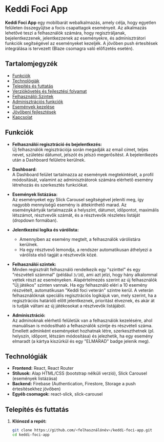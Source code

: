 # Keddi Foci App

**Keddi Foci App** egy mobilbarát webalkalmazás, amely célja, hogy egyetlen felületen összegyűjtse a focis csapattagok eseményeit. Az alkalmazás lehetővé teszi a felhasználók számára, hogy regisztráljanak, bejelentkezzenek, jelentkezzenek az eseményekre, és adminisztrátori funkciók segítségével az eseményeket kezeljék. A jövőben push értesítések integrálása is tervezett (Blaze csomagra való előfizetés esetén).

## Tartalomjegyzék

- [Funkciók](#funkciók)
- [Technológiák](#technológiák)
- [Telepítés és futtatás](#telepítés-és-futtatás)
- [Verziókövetés és fejlesztési folyamat](#verziókövetés-és-fejlesztési-folyamat)
- [Felhasználói Szintek](#felhasználói-szintek)
- [Adminisztrációs funkciók](#adminisztrációs-funkciók)
- [Események kezelése](#események-kezelése)
- [Jövőbeni fejlesztések](#jövőbeni-fejlesztések)
- [Kapcsolat](#kapcsolat)

## Funkciók

- **Felhasználói regisztráció és bejelentkezés:**  
  Új felhasználók regisztrációja során megadják az email címet, teljes nevet, születési dátumot, jelszót és jelszó megerősítést. A bejelentkezés után a Dashboard felületre kerülnek.

- **Dashboard:**  
  A Dashboard felület tartalmazza az események megtekintését, a profil módosítását, valamint az adminisztrátorok számára elérhető esemény létrehozás és szerkesztés funkciókat.

- **Események listázása:**  
  Az eseményeket egy Slick Carousel segítségével jeleníti meg, így nagyobb mennyiségű esemény is áttekinthető marad. Az eseménykártyák tartalmazzák a helyszínt, dátumot, időpontot, maximális létszámot, résztvevők számát, és a résztvevők részletes listáját (dropdown formában).

- **Jelentkezési logika és várólista:**  
  - Amennyiben az esemény megtelt, a felhasználók várólistára kerülnek.
  - Ha egy résztvevő lemondja, a rendszer automatikusan áthelyezi a várólista első tagját a résztvevők közé.

- **Felhasználói szintek:**  
  Minden regisztrált felhasználó rendelkezik egy "szinttel" és egy "részvételi számmal" (például `3/10`), ami azt jelzi, hogy hány alkalommal vettek részt az eseményeken. Alapértelmezés szerint az új felhasználók "Új játékos" szinten vannak. Ha egy felhasználó eléri a 10 esemény részvételt, automatikusan "Keddi foci veterán" szintre kerül. A veterán felhasználóknak speciális regisztrációs logikájuk van, mely szerint, ha a regisztrációs határidő előtt jelentkeznek, prioritást élveznek, és akár át is tudják váltani az új játékosokat a résztvevők listájából.

- **Adminisztráció:**  
  Az adminoknak elérhető felületük van a felhasználók kezelésére, ahol manuálisan is módosítható a felhasználók szintje és részvételi száma. Emellett adminként eseményeket hozhatnak létre, szerkeszthetnek (pl. helyszín, időpont, létszám módosítása) és jelezhetik, ha egy esemény elmaradt (a kártya kiszürkül és egy "ELMARAD" badge jelenik meg).

## Technológiák

- **Frontend:** React, React Router  
- **Stílusok:** Alap HTML/CSS (bootstrap nélküli verzió), Slick Carousel (események listázása)  
- **Backend:** Firebase (Authentication, Firestore, Storage a push értesítésekhez jövőben)  
- **Egyéb csomagok:** react-slick, slick-carousel

## Telepítés és futtatás

1. **Klónozd a repót:**
   ```bash
   git clone https://github.com/<felhasználónév>/keddi-foci-app.git
   cd keddi-foci-app
